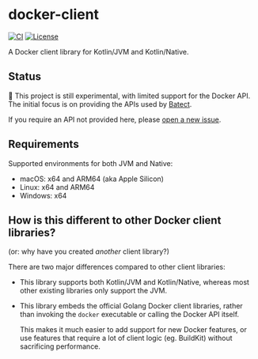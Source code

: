 # docker-client

[![CI](https://github.com/batect/docker-client/actions/workflows/ci.yml/badge.svg)](https://github.com/batect/docker-client/actions/workflows/ci.yml)
[![License](https://img.shields.io/github/license/batect/batect.svg)](https://opensource.org/licenses/Apache-2.0)

A Docker client library for Kotlin/JVM and Kotlin/Native.

## Status

:construction: This project is still experimental, with limited support for the Docker API.
The initial focus is on providing the APIs used by [Batect](https://batect.dev).

If you require an API not provided here, please [open a new issue](https://github.com/batect/docker-client/issues).

## Requirements

Supported environments for both JVM and Native:
* macOS: x64 and ARM64 (aka Apple Silicon)
* Linux: x64 and ARM64
* Windows: x64

## How is this different to other Docker client libraries?

(or: why have you created _another_ client library?)

There are two major differences compared to other client libraries:

* This library supports both Kotlin/JVM and Kotlin/Native, whereas most other existing libraries only support the JVM.

* This library embeds the official Golang Docker client libraries, rather than invoking the `docker` executable or
  calling the Docker API itself.

  This makes it much easier to add support for new Docker features, or use features that require a lot of client logic
  (eg. BuildKit) without sacrificing performance.

